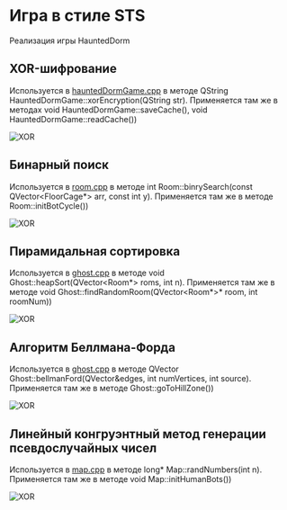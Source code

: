# Игра в стиле STS

Реализация игры HauntedDorm

## XOR-шифрование 
Используется в [hauntedDormGame.cpp](https://github.com/Lymuthien/HauntedDorm/blob/main/hauntedDormGame.cpp) в методе QString HauntedDormGame::xorEncryption(QString str). Применяется там же в методах void HauntedDormGame::saveCache(), void HauntedDormGame::readCache())

![XOR](https://github.com/Lymuthien/HauntedDorm/raw/main/resourses/images/readmeImg/xor.png)

## Бинарный поиск 
Используется в [room.cpp](https://github.com/Lymuthien/HauntedDorm/blob/main/room.cpp) в методе int Room::binrySearch(const QVector<FloorCage*> arr, const int y). Применяется там же в методе Room::initBotCycle())

![XOR](https://github.com/Lymuthien/HauntedDorm/raw/main/resourses/images/readmeImg/bins.png)

## Пирамидальная сортировка 
Используется в [ghost.cpp](https://github.com/Lymuthien/HauntedDorm/blob/main/ghost.cpp) в методе void Ghost::heapSort(QVector<Room*> roms, int n). Применяется там же в методе void Ghost::findRandomRoom(QVector<Room*>* room, int roomNum))

![XOR](https://github.com/Lymuthien/HauntedDorm/raw/main/resourses/images/readmeImg/heaps.png)

## Алгоритм Беллмана-Форда 
Используется в [ghost.cpp](https://github.com/Lymuthien/HauntedDorm/blob/main/ghost.cpp) в методе QVector<int> Ghost::bellmanFord(QVector<Edge>&edges, int numVertices, int source). Применяется там же в методе Ghost::goToHillZone())

![XOR](https://github.com/Lymuthien/HauntedDorm/raw/main/resourses/images/readmeImg/bellf.png)

## Линейный конгруэнтный метод генерации псевдослучайных чисел 
Используется в [map.cpp](https://github.com/Lymuthien/HauntedDorm/blob/main/map.cpp) в методе long* Map::randNumbers(int n). Применяется там же в методе void Map::initHumanBots())

![XOR](https://github.com/Lymuthien/HauntedDorm/raw/main/resourses/images/readmeImg/rand.png)
